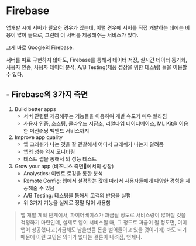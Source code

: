 # Firebase
앱개발 시에 서버가 필요한 경우가 있는데, 이럴 경우에 서버를 직접 개발하는 데에는 비용이 많이 듦으로, 그런데 이 서버를 제공해주는 서비스가 있다.

그게 바로 Google의 Firebase. 

서버를 따로 구현하지 않아도, Firebase를 통해서 데이터 저장, 실시간 데이터 동기화, 사용자 인증, 사용자 데이터 분석, A/B Testing(제품 성장을 위한 테스팅) 들을 이용할 수 있다.

## - Firebase의 3가지 측면
1. Build better apps
    - 서버 관련된 제공해주는 기능들을 이용하여 개발 속도가 매우 빨라짐
    - 사용자 인증, 호스팅, 클라우드 저장소, 리얼타임 데이터베이스, ML Kit을 이용한 머신러닝 백엔드 서비스까지
2. Improve app quality
    - 앱 크래쉬가 나는 것을 잘 관찰해서 어디서 크래쉬가 나는지 알려줌
    - 앱의 성능 역시 모니터링
    - 테스트 랩을 통해서 의 성능 테스트
3. Grow your app (비즈니스 측면에서의 성장)
    - Analystics: 이벤트 로깅을 통한 분석
    - Remote Config: 웹에서 설정하는 값에 따라서 사용자들에게 다양한 경험을 제공해줄 수 있음
    - A/B Testing: 테스팅을 통해서 고객의 반응을 실험
    - 위 3가지 기능을 실제로 정말 많이 사용함

> 앱 개발 계획 단계에서, 파이어베이스가 과금될 정도로 서비스량이 많아질 것을 걱정하기 마련인데, 실제로 앱이 서비스될 때, 그 정도로 과금이 될 정도면, 이미 앱이 성공했다고(과금해도 남을만큼 돈을 벌어들이고 있을 것이기에) 봐도 되기 때문에 이런 고민은 의미가 없다는 결론이 내려짐, 언제나.